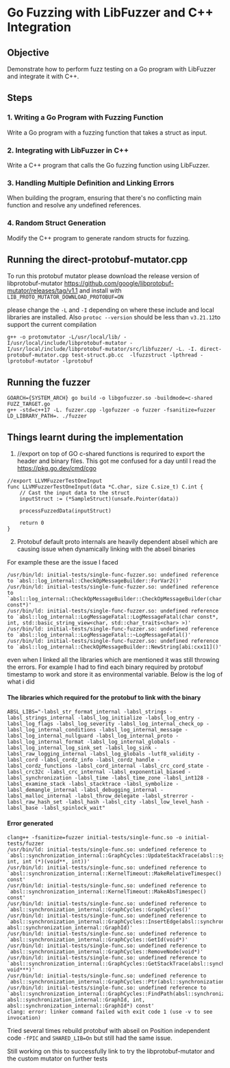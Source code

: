 # Go Fuzzing with LibFuzzer and C++ Integration

## Objective
Demonstrate how to perform fuzz testing on a Go program with LibFuzzer and integrate it with C++.

## Steps

### 1. Writing a Go Program with Fuzzing Function

Write a Go program with a fuzzing function that takes a struct as input.

### 2. Integrating with LibFuzzer in C++
Write a C++ program that calls the Go fuzzing function using LibFuzzer.

### 3. Handling Multiple Definition and Linking Errors

When building the program, ensuring that there's no conflicting main function and resolve any undefined references.

### 4. Random Struct Generation

Modify the C++ program to generate random structs for fuzzing.

## Running the direct-protobuf-mutator.cpp

To run this protobuf mutator please download the release version of libprotobuf-mutator https://github.com/google/libprotobuf-mutator/releases/tag/v1.1 and install with `LIB_PROTO_MUTATOR_DOWNLOAD_PROTOBUF=ON`

please change the `-L` and `-I` depending on where these include and local libraries are installed. Also `protoc --version` should be less than `v3.21.12`to support the current compilation


````
g++ -o protomutator -L/usr/local/lib/ -I/usr/local/include/libprotobuf-mutator -I/usr/local/include/libprotobuf-mutator/src/libfuzzer/ -L. -I. direct-protobuf-mutator.cpp test-struct.pb.cc  -lfuzzstruct -lpthread -lprotobuf-mutator -lprotobuf 
````

## Running the fuzzer

````
GOARCH={SYSTEM_ARCH} go build -o libgofuzzer.so -buildmode=c-shared FUZZ_TARGET.go
g++ -std=c++17 -L. fuzzer.cpp -lgofuzzer -o fuzzer -fsanitize=fuzzer
LD_LIBRARY_PATH=. ./fuzzer
````

## Things learnt during the implementation
1) //export on top of GO c-shared functions is requrired to export the header and binary files. This got me confused for a day until I read the https://pkg.go.dev/cmd/cgo

````
//export LLVMFuzzerTestOneInput
func LLVMFuzzerTestOneInput(data *C.char, size C.size_t) C.int {
	// Cast the input data to the struct
	inputStruct := (*SampleStruct)(unsafe.Pointer(data))

	processFuzzedData(inputStruct)

	return 0
}

````

2) Protobuf default proto internals are heavily dependent abseil which are causing issue when dynamically linking with the abseil binaries

For example these are the issue I faced

````
/usr/bin/ld: initial-tests/single-func-fuzzer.so: undefined reference to `absl::log_internal::CheckOpMessageBuilder::ForVar2()'
/usr/bin/ld: initial-tests/single-func-fuzzer.so: undefined reference to `absl::log_internal::CheckOpMessageBuilder::CheckOpMessageBuilder(char const*)'
/usr/bin/ld: initial-tests/single-func-fuzzer.so: undefined reference to `absl::log_internal::LogMessageFatal::LogMessageFatal(char const*, int, std::basic_string_view<char, std::char_traits<char> >)'
/usr/bin/ld: initial-tests/single-func-fuzzer.so: undefined reference to `absl::log_internal::LogMessageFatal::~LogMessageFatal()'
/usr/bin/ld: initial-tests/single-func-fuzzer.so: undefined reference to `absl::log_internal::CheckOpMessageBuilder::NewString[abi:cxx11]()'
````

even when I linked all the libraries which are mentioned it was still throwing the errors. For example I had to find each binary required by protobuf timestamp to work and store it as environmental variable. Below is the log of what i did

#### The libraries which required for the protobuf to link with the binary
````
ABSL_LIBS="-labsl_str_format_internal -labsl_strings -labsl_strings_internal -labsl_log_initialize -labsl_log_entry -labsl_log_flags -labsl_log_severity -labsl_log_internal_check_op -labsl_log_internal_conditions -labsl_log_internal_message -labsl_log_internal_nullguard -labsl_log_internal_proto -labsl_log_internal_format -labsl_log_internal_globals -labsl_log_internal_log_sink_set -labsl_log_sink -labsl_raw_logging_internal -labsl_log_globals -lutf8_validity -labsl_cord -labsl_cordz_info -labsl_cordz_handle -labsl_cordz_functions -labsl_cord_internal -labsl_crc_cord_state -labsl_crc32c -labsl_crc_internal -labsl_exponential_biased -labsl_synchronization -labsl_time -labsl_time_zone -labsl_int128 -labsl_examine_stack -labsl_stacktrace -labsl_symbolize -labsl_demangle_internal -labsl_debugging_internal -labsl_malloc_internal -labsl_throw_delegate -labsl_strerror -labsl_raw_hash_set -labsl_hash -labsl_city -labsl_low_level_hash -labsl_base -labsl_spinlock_wait"

````

#### Error generated

````
clang++ -fsanitize=fuzzer initial-tests/single-func.so -o initial-tests/fuzzer 
/usr/bin/ld: initial-tests/single-func.so: undefined reference to `absl::synchronization_internal::GraphCycles::UpdateStackTrace(absl::synchronization_internal::GraphId, int, int (*)(void**, int))'
/usr/bin/ld: initial-tests/single-func.so: undefined reference to `absl::synchronization_internal::KernelTimeout::MakeRelativeTimespec() const'
/usr/bin/ld: initial-tests/single-func.so: undefined reference to `absl::synchronization_internal::KernelTimeout::MakeAbsTimespec() const'
/usr/bin/ld: initial-tests/single-func.so: undefined reference to `absl::synchronization_internal::GraphCycles::GraphCycles()'
/usr/bin/ld: initial-tests/single-func.so: undefined reference to `absl::synchronization_internal::GraphCycles::InsertEdge(absl::synchronization_internal::GraphId, absl::synchronization_internal::GraphId)'
/usr/bin/ld: initial-tests/single-func.so: undefined reference to `absl::synchronization_internal::GraphCycles::GetId(void*)'
/usr/bin/ld: initial-tests/single-func.so: undefined reference to `absl::synchronization_internal::GraphCycles::RemoveNode(void*)'
/usr/bin/ld: initial-tests/single-func.so: undefined reference to `absl::synchronization_internal::GraphCycles::GetStackTrace(absl::synchronization_internal::GraphId, void***)'
/usr/bin/ld: initial-tests/single-func.so: undefined reference to `absl::synchronization_internal::GraphCycles::Ptr(absl::synchronization_internal::GraphId)'
/usr/bin/ld: initial-tests/single-func.so: undefined reference to `absl::synchronization_internal::GraphCycles::FindPath(absl::synchronization_internal::GraphId, absl::synchronization_internal::GraphId, int, absl::synchronization_internal::GraphId*) const'
clang: error: linker command failed with exit code 1 (use -v to see invocation)
````

Tried several times rebuild protobuf with abseil on Position independent code `-fPIC` and `SHARED_LIB=On` but still had the same issue.

Still working on this to successfully link to try the libprotobuf-mutator and the custom mutator on further tests